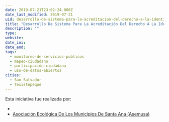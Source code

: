 ```yaml
---
date: 2019-07-21T23:02:24.000Z
date_last_modified: 2019-07-21
uid: desarrollo-de-sistema-para-la-acreditacion-del-derecho-a-la-identidad-asemusa
title: "Desarrollo De Sistema Para La Acreditación Del Derecho A La Identidad (Asemusa)."
description: ""
type: 
website: 
date_ini: 
date_end: 
tags:
  - monitoreo-de-servicios-publicos
  - mapeo-ciudadano
  - participación-ciudadana
  - uso-de-datos-abiertos
cities: 
  - San Salvador
  - Texistepeque
---
```


Esta iniciativa fue realizada por:

- [](/i/instituto-salvadoreno-de-desarrollo-municipal-isdem.html)
- [Asociación Ecológica De Los Municipios De Santa Ana (Asemusa)](/i/asociacion-ecologica-de-los-municipios-de-santa-ana-asemusa.html)
